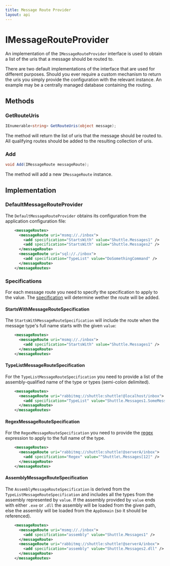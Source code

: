 ```yaml
---
title: Message Route Provider
layout: api
---
```

# IMessageRouteProvider

An implementation of the `IMessageRouteProvider` interface is used to obtain a list of the uris that a message should be routed to.

There are two default implementations of the interface that are used for different purposes.  Should you ever require a custom mechanism to return the uris you simply provide the configuration with the relevant instance.  An example may be a centrally managed database containing the routing.

## Methods

### GetRouteUris

~~~ c#
IEnumerable<string> GetRouteUris(object message);
~~~

The method will return the list of uris that the message should be routed to.  All qualifying routes should be added to the resulting collection of uris.

### Add

~~~ c#
void Add(IMessageRoute messageRoute);
~~~

The method will add a new `IMessageRoute` instance.

## Implementation

### DefaultMessageRouteProvider

The `DefaultMessageRouteProvider` obtains its configuration from the application configuration file:

~~~xml
    <messageRoutes>
      <messageRoute uri="msmq://./inbox">
        <add specification="StartsWith" value="Shuttle.Messages1" />
        <add specification="StartsWith" value="Shuttle.Messages2" />
      </messageRoute>
      <messageRoute uri="sql://./inbox">
        <add specification="TypeList" value="DoSomethingCommand" />
      </messageRoute>
    </messageRoutes>
~~~

### Specifications

For each message route you need to specify the specification to apply to the value.  The [specification](http://en.wikipedia.org/wiki/Specification_pattern) will determine wether the route will be added.

#### StartsWithMessageRouteSpecification

The `StartsWithMessageRouteSpecification` will include the route when the message type's full name starts with the given `value`:

~~~ xml
    <messageRoutes>
      <messageRoute uri="msmq://./inbox">
        <add specification="StartsWith" value="Shuttle.Messages1" />
      </messageRoute>
    </messageRoutes>
~~~

#### TypeListMessageRouteSpecification

For the `TypeListMessageRouteSpecification` you need to provide a list of the assembly-qualified name of the type or types (semi-colon delimited).

~~~xml
    <messageRoutes>
      <messageRoute uri="rabbitmq://shuttle:shuttle!@localhost/inbox">
        <add specification="TypeList" value="Shuttle.Messages1.SomeMessage, Shuttle.Message1;Shuttle.Messages2.SomeMessage, Shuttle.Message2" />
      </messageRoute>
    </messageRoutes>
~~~

#### RegexMessageRouteSpecification

For the `RegexMessageRouteSpecification` you need to provide the [regex](http://msdn.microsoft.com/en-us/library/system.text.regularexpressions.regex.aspx) expression to apply to the full name of the type.

~~~xml
    <messageRoutes>
      <messageRoute uri="rabbitmq://shuttle:shuttle!@serverA/inbox">
        <add specification="Regex" value="^Shuttle\.Messages[12]" />
      </messageRoute>
    </messageRoutes>
~~~

#### AssemblyMessageRouteSpecification

The `AssemblyMessageRouteSpecification` is derived from the `TypeListMessageRouteSpecification` and includes all the types from the assembly represented by `value`.  If the assembly provided by `value` ends with either `.exe` or `.dll` the assembly will be loaded from the given path, else the assembly will be loaded from the `AppDomain` (so it should be referenced).

~~~ xml
    <messageRoutes>
      <messageRoute uri="msmq://./inbox">
        <add specification="assembly" value="Shuttle.Messages1" />
      </messageRoute>
      <messageRoute uri="rabbitmq://shuttle:shuttle!@serverA/inbox">
        <add specification="assembly" value="Shuttle.Messages2.dll" />
      </messageRoute>
    </messageRoutes>
~~~
